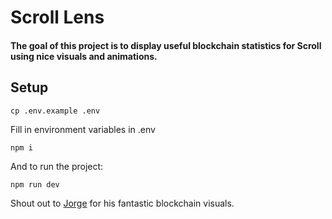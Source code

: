 # Scroll Lens

#### The goal of this project is to display useful blockchain statistics for Scroll using nice visuals and animations.

## Setup

```
cp .env.example .env
```

Fill in environment variables in .env

```
npm i
```

And to run the project:

```
npm run dev
```

Shout out to [Jorge](https://codepen.io/dok) for his fantastic blockchain visuals.
